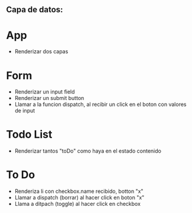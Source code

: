 ## Capa de datos:

# App

- Renderizar dos capas

# Form

- Renderizar un input field
- Renderizar un submit button
- Llamar a la funcion dispatch, al recibir un click en el boton con valores de input

# Todo List

- Renderizar tantos "toDo" como haya en el estado contenido

# To Do

- Renderiza li con checkbox.name recibido, botton "x"
- Llamar a dispatch (borrar) al hacer click en boton "x"
- Llama a ditpach (toggle) al hacer click en checkbox
